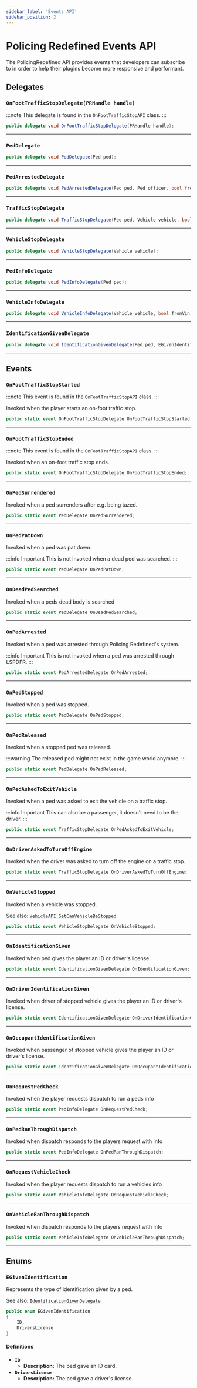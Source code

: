 ```yaml
---
sidebar_label: 'Events API'
sidebar_position: 2
---
```

# Policing Redefined Events API

The PolicingRedefined API provides events that developers can subscribe to in order to help their plugins become more responsive and performant.

## Delegates

### `OnFootTrafficStopDelegate(PRHandle handle)`
:::note
 This delegate is found in the `OnFootTrafficStopAPI` class.
:::

```csharp
public delegate void OnFootTrafficStopDelegate(PRHandle handle);
```
---

### `PedDelegate`

```csharp
public delegate void PedDelegate(Ped ped);
```

---

### `PedArrestedDelegate`

```csharp
public delegate void PedArrestedDelegate(Ped ped, Ped officer, bool frontCuffs);
```

---

### `TrafficStopDelegate`

```csharp
public delegate void TrafficStopDelegate(Ped ped, Vehicle vehicle, bool onFootTrafficStop);
```

---

### `VehicleStopDelegate`

```csharp
public delegate void VehicleStopDelegate(Vehicle vehicle);
```

---

### `PedInfoDelegate`

```csharp
public delegate void PedInfoDelegate(Ped ped);
```

---

### `VehicleInfoDelegate`

```csharp
public delegate void VehicleInfoDelegate(Vehicle vehicle, bool fromVin);
```

---

### `IdentificationGivenDelegate`

```csharp
public delegate void IdentificationGivenDelegate(Ped ped, EGivenIdentification givenIdentification);
```

---

## Events


### `OnFootTrafficStopStarted`
:::note
 This event is found in the `OnFootTrafficStopAPI` class.
:::

Invoked when the player starts an on-foot traffic stop.

```csharp
public static event OnFootTrafficStopDelegate OnFootTrafficStopStarted;
```

---

### `OnFootTrafficStopEnded`
:::note
 This event is found in the `OnFootTrafficStopAPI` class.
:::

Invoked when an on-foot traffic stop ends.

```csharp
public static event OnFootTrafficStopDelegate OnFootTrafficStopEnded;
```
---


### `OnPedSurrendered`

Invoked when a ped surrenders after e.g. being tazed.

```csharp
public static event PedDelegate OnPedSurrendered;
```

---

### `OnPedPatDown`

Invoked when a ped was pat down.

:::info Important
This is not invoked when a dead ped was searched.
:::

```csharp
public static event PedDelegate OnPedPatDown;
```

---

### `OnDeadPedSearched`

Invoked when a peds dead body is searched

```csharp
public static event PedDelegate OnDeadPedSearched;
```

---

### `OnPedArrested`

Invoked when a ped was arrested through Policing Redefined's system.

:::info Important
This is not invoked when a ped was arrested through LSPDFR.
:::

```csharp
public static event PedArrestedDelegate OnPedArrested;
```

---

### `OnPedStopped`

Invoked when a ped was stopped.

```csharp
public static event PedDelegate OnPedStopped;
```

---

### `OnPedReleased`

Invoked when a stopped ped was released.

:::warning
The released ped might not exist in the game world anymore.
:::

```csharp
public static event PedDelegate OnPedReleased;
```

---

### `OnPedAskedToExitVehicle`

Invoked when a ped was asked to exit the vehicle on a traffic stop.

:::info Important
 This can also be a passenger, it doesn't need to be the driver.
:::

```csharp
public static event TrafficStopDelegate OnPedAskedToExitVehicle;
```

---

### `OnDriverAskedToTurnOffEngine`

Invoked when the driver was asked to turn off the engine on a traffic stop.

```csharp
public static event TrafficStopDelegate OnDriverAskedToTurnOffEngine;
```

---

### `OnVehicleStopped`

Invoked when a vehicle was stopped.

See also: [`VehicleAPI.SetCanVehicleBeStopped`](#)

```csharp
public static event VehicleStopDelegate OnVehicleStopped;
```

---

### `OnIdentificationGiven`

Invoked when ped gives the player an ID or driver's license.

```csharp
public static event IdentificationGivenDelegate OnIdentificationGiven;
```

---

### `OnDriverIdentificationGiven`

Invoked when driver of stopped vehicle gives the player an ID or driver's license.

```csharp
public static event IdentificationGivenDelegate OnDriverIdentificationGiven;
```

---

### `OnOccupantIdentificationGiven`

Invoked when passenger of stopped vehicle gives the player an ID or driver's license.

```csharp
public static event IdentificationGivenDelegate OnOccupantIdentificationGiven;
```

---

### `OnRequestPedCheck`

Invoked when the player requests dispatch to run a peds info

```csharp
public static event PedInfoDelegate OnRequestPedCheck;
```

---

### `OnPedRanThroughDispatch`

Invoked when dispatch responds to the players request with info

```csharp
public static event PedInfoDelegate OnPedRanThroughDispatch;
```

---

### `OnRequestVehicleCheck`

Invoked when the player requests dispatch to run a vehicles info

```csharp
public static event VehicleInfoDelegate OnRequestVehicleCheck;
```

---

### `OnVehicleRanThroughDispatch`

Invoked when dispatch responds to the players request with info

```csharp
public static event VehicleInfoDelegate OnVehicleRanThroughDispatch;
```

---

## Enums

### `EGivenIdentification`

Represents the type of identification given by a ped.

See also: [`IdentificationGivenDelegate`](#)

```csharp
public enum EGivenIdentification
{
    ID,
    DriversLicense
}
```

#### Definitions

-   **`ID`**
    -   **Description:** The ped gave an ID card.
-   **`DriversLicense`**
    -   **Description:** The ped gave a driver's license.